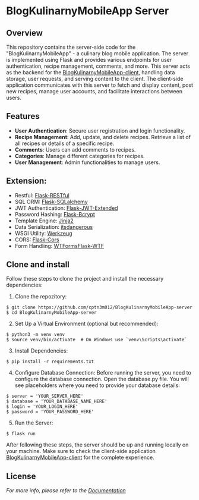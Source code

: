 # BlogKulinarnyMobileApp Server

## Overview
This repository contains the server-side code for the "BlogKulinarnyMobileApp" - a culinary blog mobile application. The server is implemented using Flask and provides various endpoints for user authentication, recipe management, comments, and more. This server acts as the backend for the [BlogKulinarnyMobileApp-client](https://github.com/cptn3m012/BlogKulinarnyMobileApp-client), handling data storage, user requests, and serving content to the client. The client-side application communicates with this server to fetch and display content, post new recipes, manage user accounts, and facilitate interactions between users.



## Features
* **User Authentication**: Secure user registration and login functionality.
* **Recipe Management**: Add, update, and delete recipes. Retrieve a list of all recipes or details of a specific recipe.
* **Comments**: Users can add comments to recipes.
* **Categories**: Manage different categories for recipes.
* **User Management**: Admin functionalities to manage users.

## Extension:
* Restful: [Flask-RESTful](http://flask-restplus.readthedocs.io/en/stable/)
* SQL ORM: [Flask-SQLalchemy](http://flask-sqlalchemy.pocoo.org/2.1/)
* JWT Authentication: [Flask-JWT-Extended](http://flask.pocoo.org/docs/0.12/testing/)
* Password Hashing: [Flask-Bcrypt](https://flask-bcrypt.readthedocs.io/en/latest/)
* Template Engine: [Jinja2](https://jinja.palletsprojects.com/en/3.0.x/)
* Data Serialization: [itsdangerous](https://itsdangerous.palletsprojects.com/en/2.0.x/)
* WSGI Utility: [Werkzeug](https://werkzeug.palletsprojects.com/en/2.0.x/)
* CORS: [Flask-Cors](https://flask-cors.readthedocs.io/en/latest/)
* Form Handling: [WTForms](https://wtforms.readthedocs.io/en/2.3.x/)[Flask-WTF](https://flask-wtf.readthedocs.io/en/1.2.x/)

## Clone and install
Follow these steps to clone the project and install the necessary dependencies:
1. Clone the repozitory:
```
$ git clone https://github.com/cptn3m012/BlogKulinarnyMobileApp-server
$ cd BlogKulinarnyMobileApp-server
```
2. Set Up a Virtual Environment (optional but recommended):
```
$ python3 -m venv venv
$ source venv/bin/activate  # On Windows use `venv\Scripts\activate`
```
3. Install Dependencies:
```
$ pip install -r requirements.txt
```
4. Configure Database Connection:
Before running the server, you need to configure the database connection. Open the database.py file. You will see placeholders where you need to provide your database details:
 ```
 $ server = 'YOUR_SERVER_HERE'
 $ database = 'YOUR_DATABASE_NAME_HERE'
 $ login = 'YOUR_LOGIN_HERE'
 $ password = 'YOUR_PASSWORD_HERE'
```  
5. Run the Server:
 ```
$ flask run
```
After following these steps, the server should be up and running locally on your machine. Make sure to check the client-side application [BlogKulinarnyMobileApp-client](https://github.com/cptn3m012/BlogKulinarnyMobileApp-client) for the complete experience.

## License

_For more info, please refer to the [Documentation](https://github.com/cptn3m012/BlogKulinarnyMobileApp-server/blob/master/Dokumentacja%20PUM.pdf)_
